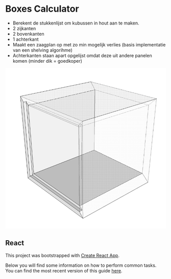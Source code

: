 # Boxes Calculator

* Berekent de stukkenlijst om kubussen in hout aan te maken.
 * 2 zijkanten 
 * 2 bovenkanten
 * 1 achterkant
* Maakt een zaagplan op met zo min mogelijk verlies (basis implementatie van een shelving algorihme)
* Achterkanten staan apart opgelijst omdat deze uit andere panelen komen (minder dik = goedkoper)

![example](example.png)

## React
This project was bootstrapped with [Create React App](https://github.com/facebookincubator/create-react-app).

Below you will find some information on how to perform common tasks.<br>
You can find the most recent version of this guide [here](https://github.com/facebookincubator/create-react-app/blob/master/packages/react-scripts/template/README.md).

